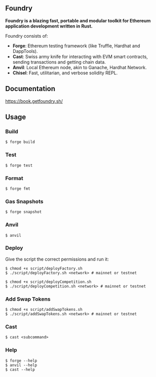 ## Foundry

**Foundry is a blazing fast, portable and modular toolkit for Ethereum application development written in Rust.**

Foundry consists of:

-   **Forge**: Ethereum testing framework (like Truffle, Hardhat and DappTools).
-   **Cast**: Swiss army knife for interacting with EVM smart contracts, sending transactions and getting chain data.
-   **Anvil**: Local Ethereum node, akin to Ganache, Hardhat Network.
-   **Chisel**: Fast, utilitarian, and verbose solidity REPL.

## Documentation

https://book.getfoundry.sh/

## Usage

### Build

```shell
$ forge build
```

### Test

```shell
$ forge test
```

### Format

```shell
$ forge fmt
```

### Gas Snapshots

```shell
$ forge snapshot
```

### Anvil

```shell
$ anvil
```

### Deploy

Give the script the correct permissions and run it:

```shell
$ chmod +x script/deployFactory.sh
$ ./script/deployFactory.sh <network> # mainnet or testnet
```

```shell
$ chmod +x script/deployCompetition.sh
$ ./script/deployCompetition.sh <network> # mainnet or testnet
```

### Add Swap Tokens

```shell
$ chmod +x script/addSwapTokens.sh
$ ./script/addSwapTokens.sh <network> # mainnet or testnet
```

### Cast

```shell
$ cast <subcommand>
```

### Help

```shell
$ forge --help
$ anvil --help
$ cast --help
```
